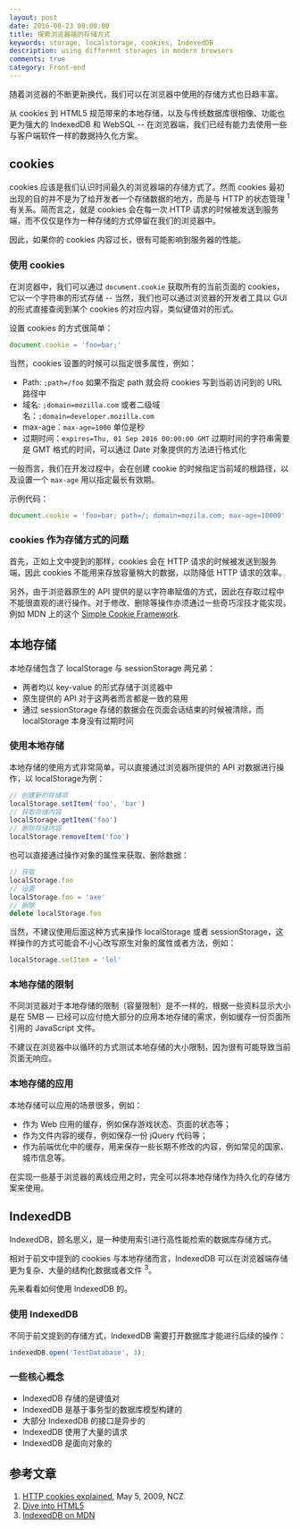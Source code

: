 ```yaml
---
layout: post
date: 2016-08-23 00:00:00
title: 探索浏览器端的存储方式
keywords: storage, localstorage, cookies, IndexedDB
description: using different storages in modern browsers
comments: true
category: Front-end
---
```


随着浏览器的不断更新换代，我们可以在浏览器中使用的存储方式也日趋丰富。

从 cookies 到 HTML5 规范带来的本地存储，以及与传统数据库很相像、功能也更为强大的 IndexedDB 和 WebSQL -- 在浏览器端，我们已经有能力去使用一些与客户端软件一样的数据持久化方案。

## cookies

cookies 应该是我们认识时间最久的浏览器端的存储方式了。然而 cookies 最初出现的目的并不是为了给开发者一个存储数据的地方，而是与 HTTP 的状态管理 <sup>1</sup> 有关系。简而言之，就是 cookies 会在每一次 HTTP 请求的时候被发送到服务端，而不仅仅是作为一种存储的方式停留在我们的浏览器中。

因此，如果你的 cookies 内容过长，很有可能影响到服务器的性能。

### 使用 cookies

在浏览器中，我们可以通过 `document.cookie` 获取所有的当前页面的 cookies，它以一个字符串的形式存储 -- 当然，我们也可以通过浏览器的开发者工具以 GUI 的形式直接查阅到某个 cookies 的对应内容，类似键值对的形式。

设置 cookies 的方式很简单：

```javascript
document.cookie = 'foo=bar;'
```

当然，cookies 设置的时候可以指定很多属性，例如：

- Path: `;path=/foo` 如果不指定 path 就会将 cookies 写到当前访问到的 URL 路径中
- 域名: `;domain=mozilla.com` 或者二级域名：`;domain=developer.mozilla.com`
- max-age：`max-age=1000` 单位是秒
- 过期时间：`expires=Thu, 01 Sep 2016 00:00:00 GMT`  过期时间的字符串需要是 GMT 格式的时间，可以通过 Date 对象提供的方法进行格式化

一般而言，我们在开发过程中，会在创建 cookie 的时候指定当前域的根路径，以及设置一个 `max-age` 用以指定最长有效期。

示例代码：

```javascript
document.cookie = 'foo=bar; path=/; domain=mozila.com; max-age=10000'
```

### cookies 作为存储方式的问题

首先，正如上文中提到的那样，cookies 会在 HTTP 请求的时候被发送到服务端，因此 cookies 不能用来存放容量稍大的数据，以防降低 HTTP 请求的效率。

另外，由于浏览器原生的 API 提供的是以字符串赋值的方式，因此在存取过程中不能很直观的进行操作。对于修改、删除等操作亦须通过一些奇巧淫技才能实现，例如 MDN 上的这个 [Simple Cookie Framework](https://developer.mozilla.org/en-US/docs/Web/API/Document/cookie/Simple_document.cookie_framework).

## 本地存储

本地存储包含了 localStorage 与 sessionStorage 两兄弟：

- 两者均以 key-value 的形式存储于浏览器中
- 原生提供的 API 对于这两者而言都是一致的易用
- 通过 sessionStorage 存储的数据会在页面会话结束的时候被清除，而 localStorage 本身没有过期时间

### 使用本地存储

本地存储的使用方式非常简单，可以直接通过浏览器所提供的 API 对数据进行操作，以 localStorage为例：

```javascript
// 创建新的存储项
localStorage.setItem('foo', 'bar')
// 获取存储内容
localStorage.getItem('foo')
// 删除存储内容
localStorage.removeItem('foo')
```

也可以直接通过操作对象的属性来获取、删除数据：

```javascript
// 获取
localStorage.foo
// 设置
localStorage.foo = 'axe'
// 删除
delete localStorage.foo
```

当然，不建议使用后面这种方式来操作 localStorage 或者 sessionStorage，这样操作的方式可能会不小心改写原生对象的属性或者方法，例如：

```javascript
localStorage.setItem = 'lol'
```

### 本地存储的限制

不同浏览器对于本地存储的限制（容量限制）是不一样的，根据一些资料显示大小是在 5MB  — 已经可以应付绝大部分的应用本地存储的需求，例如缓存一份页面所引用的 JavaScript 文件。

不建议在浏览器中以循环的方式测试本地存储的大小限制，因为很有可能导致当前页面无响应。

### 本地存储的应用

本地存储可以应用的场景很多，例如：

- 作为 Web 应用的缓存，例如保存游戏状态、页面的状态等；
- 作为文件内容的缓存，例如保存一份 jQuery 代码等；
- 作为前端优化中的缓存，用来保存一些长期不修改的内容，例如常见的国家、城市信息等。

在实现一些基于浏览器的离线应用之时，完全可以将本地存储作为持久化的存储方案来使用。

## IndexedDB

IndexedDB，顾名思义，是一种使用索引进行高性能检索的数据库存储方式。

相对于前文中提到的 cookies 与本地存储而言，IndexedDB 可以在浏览器端存储更为复杂、大量的结构化数据或者文件 <sup>3</sup>。

先来看看如何使用 IndexedDB 的。

### 使用 IndexedDB

不同于前文提到的存储方式，IndexedDB 需要打开数据库才能进行后续的操作：

```javascript
indexedDB.open('TestDatabase', 3);
```

### 一些核心概念

- IndexedDB 存储的是键值对
- IndexedDB 是基于事务型的数据库模型构建的
- 大部分 IndexedDB 的接口是异步的
- IndexedDB 使用了大量的请求
- IndexedDB 是面向对象的

## 参考文章

1. [HTTP cookies explained](https://www.nczonline.net/blog/2009/05/05/http-cookies-explained/), May 5, 2009, NCZ
2. [Dive into HTML5](http://diveintohtml5.info/storage.html)
3. [IndexedDB on MDN](https://developer.mozilla.org/en-US/docs/Web/API/IndexedDB_API)
